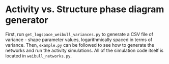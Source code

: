 # Activity vs. Structure phase diagram generator

First, run `get_logspace_weibull_variances.py` to generate a CSV file of variance - shape parameter values, logarithmically spaced in terms of variance. Then, `example.py` can be followed to see how to generate the networks and run the activity simulations. All of the simulation code itself is located in `weibull_networks.py`. 
